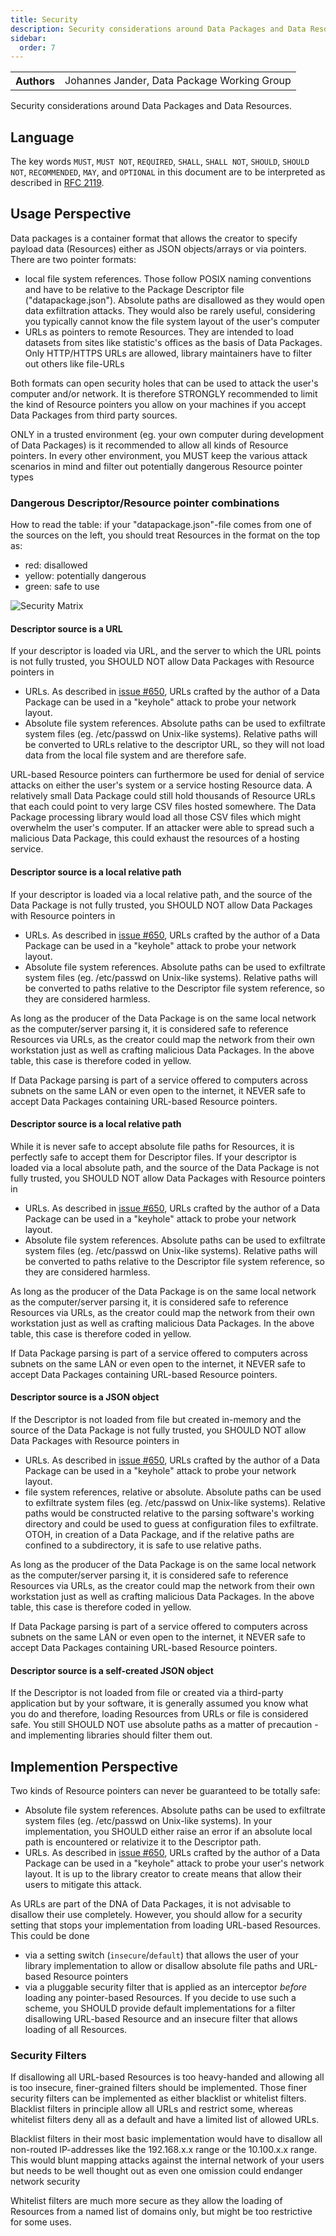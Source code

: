 ```yaml
---
title: Security
description: Security considerations around Data Packages and Data Resources.
sidebar:
  order: 7
---
```


<table>
  <tr>
    <th>Authors</th>
    <td>Johannes Jander, Data Package Working Group</td>
  </tr>
</table>

Security considerations around Data Packages and Data Resources.

## Language

The key words `MUST`, `MUST NOT`, `REQUIRED`, `SHALL`, `SHALL NOT`, `SHOULD`, `SHOULD NOT`, `RECOMMENDED`, `MAY`, and `OPTIONAL` in this document are to be interpreted as described in [RFC 2119](https://www.ietf.org/rfc/rfc2119.txt).

## Usage Perspective

Data packages is a container format that allows the creator to specify payload data (Resources) either as JSON objects/arrays or via pointers. There are two pointer formats:

- local file system references. Those follow POSIX naming conventions and have to be relative to the Package Descriptor file ("datapackage.json"). Absolute paths are disallowed as they would open data exfiltration attacks. They would also be rarely useful, considering you typically cannot know the file system layout of the user's computer
- URLs as pointers to remote Resources. They are intended to load datasets from sites like statistic's offices as the basis of Data Packages. Only HTTP/HTTPS URLs are allowed, library maintainers have to filter out others like file-URLs

Both formats can open security holes that can be used to attack the user's computer and/or network. It is therefore STRONGLY recommended to limit the kind of Resource pointers you allow on your machines if you accept Data Packages from third party sources.

ONLY in a trusted environment (eg. your own computer during development of Data Packages) is it recommended to allow all kinds of Resource pointers. In every other environment, you MUST keep the various attack scenarios in mind and filter out potentially dangerous Resource pointer types

### Dangerous Descriptor/Resource pointer combinations

How to read the table: if your "datapackage.json"-file comes from one of the sources on the left, you should treat Resources in the format on the top as:

- red: disallowed
- yellow: potentially dangerous
- green: safe to use

![Security Matrix](./assets/security-matrix.png)

#### Descriptor source is a URL

If your descriptor is loaded via URL, and the server to which the URL points is not fully trusted, you SHOULD NOT allow Data Packages with Resource pointers in

- URLs. As described in [issue #650](https://github.com/frictionlessdata/specs/issues/650), URLs crafted by the author of a Data Package can be used in a "keyhole" attack to probe your network layout.
- Absolute file system references. Absolute paths can be used to exfiltrate system files (eg. /etc/passwd on Unix-like systems). Relative paths will be converted to URLs relative to the descriptor URL, so they will not load data from the local file system and are therefore safe.

URL-based Resource pointers can furthermore be used for denial of service attacks on either the user's system or a service hosting Resource data. A relatively small Data Package could still hold thousands of Resource URLs that each could point to very large CSV files hosted somewhere. The Data Package processing library would load all those CSV files which might overwhelm the user's computer. If an attacker were able to spread such a malicious Data Package, this could exhaust the resources of a hosting service.

#### Descriptor source is a local relative path

If your descriptor is loaded via a local relative path, and the source of the Data Package is not fully trusted, you SHOULD NOT allow Data Packages with Resource pointers in

- URLs. As described in [issue #650](https://github.com/frictionlessdata/specs/issues/650), URLs crafted by the author of a Data Package can be used in a "keyhole" attack to probe your network layout.
- Absolute file system references. Absolute paths can be used to exfiltrate system files (eg. /etc/passwd on Unix-like systems). Relative paths will be converted to paths relative to the Descriptor file system reference, so they are considered harmless.

As long as the producer of the Data Package is on the same local network as the computer/server parsing it, it is considered safe to reference Resources via URLs, as the creator could map the network from their own workstation just as well as crafting malicious Data Packages. In the above table, this case is therefore coded in yellow.

If Data Package parsing is part of a service offered to computers across subnets on the same LAN or even open to the internet, it NEVER safe to accept Data Packages containing URL-based Resource pointers.

#### Descriptor source is a local relative path

While it is never safe to accept absolute file paths for Resources, it is perfectly safe to accept them for Descriptor files. If your descriptor is loaded via a local absolute path, and the source of the Data Package is not fully trusted, you SHOULD NOT allow Data Packages with Resource pointers in

- URLs. As described in [issue #650](https://github.com/frictionlessdata/specs/issues/650), URLs crafted by the author of a Data Package can be used in a "keyhole" attack to probe your network layout.
- Absolute file system references. Absolute paths can be used to exfiltrate system files (eg. /etc/passwd on Unix-like systems). Relative paths will be converted to paths relative to the Descriptor file system reference, so they are considered harmless.

As long as the producer of the Data Package is on the same local network as the computer/server parsing it, it is considered safe to reference Resources via URLs, as the creator could map the network from their own workstation just as well as crafting malicious Data Packages. In the above table, this case is therefore coded in yellow.

If Data Package parsing is part of a service offered to computers across subnets on the same LAN or even open to the internet, it NEVER safe to accept Data Packages containing URL-based Resource pointers.

#### Descriptor source is a JSON object

If the Descriptor is not loaded from file but created in-memory and the source of the Data Package is not fully trusted, you SHOULD NOT allow Data Packages with Resource pointers in

- URLs. As described in [issue #650](https://github.com/frictionlessdata/specs/issues/650), URLs crafted by the author of a Data Package can be used in a "keyhole" attack to probe your network layout.
- file system references, relative or absolute. Absolute paths can be used to exfiltrate system files (eg. /etc/passwd on Unix-like systems). Relative paths would be constructed relative to the parsing software's working directory and could be used to guess at configuration files to exfiltrate. OTOH, in creation of a Data Package, and if the relative paths are confined to a subdirectory, it is safe to use relative paths.

As long as the producer of the Data Package is on the same local network as the computer/server parsing it, it is considered safe to reference Resources via URLs, as the creator could map the network from their own workstation just as well as crafting malicious Data Packages. In the above table, this case is therefore coded in yellow.

If Data Package parsing is part of a service offered to computers across subnets on the same LAN or even open to the internet, it NEVER safe to accept Data Packages containing URL-based Resource pointers.

#### Descriptor source is a self-created JSON object

If the Descriptor is not loaded from file or created via a third-party application but by your software, it is generally assumed you know what you do and therefore, loading Resources from URLs or file is considered safe. You still SHOULD NOT use absolute paths as a matter of precaution - and implementing libraries should filter them out.

## Implemention Perspective

Two kinds of Resource pointers can never be guaranteed to be totally safe:

- Absolute file system references. Absolute paths can be used to exfiltrate system files (eg. /etc/passwd on Unix-like systems). In your implementation, you SHOULD either raise an error if an absolute local path is encountered or relativize it to the Descriptor path.
- URLs. As described in [issue #650](https://github.com/frictionlessdata/specs/issues/650), URLs crafted by the author of a Data Package can be used in a "keyhole" attack to probe your user's network layout. It is up to the library creator to create means that allow their users to mitigate this attack.

As URLs are part of the DNA of Data Packages, it is not advisable to disallow their use completely. However, you should allow for a security setting that stops your implementation from loading URL-based Resources. This could be done

- via a setting switch (`insecure`/`default`) that allows the user of your library implementation to allow or disallow absolute file paths and URL-based Resource pointers
- via a pluggable security filter that is applied as an interceptor _before_ loading any pointer-based Resources. If you decide to use such a scheme, you SHOULD provide default implementations for a filter disallowing URL-based Resource and an insecure filter that allows loading of all Resources.

### Security Filters

If disallowing all URL-based Resources is too heavy-handed and allowing all is too insecure, finer-grained filters should be implemented. Those finer security filters can be implemented as either blacklist or whitelist filters. Blacklist filters in principle allow all URLs and restrict some, whereas whitelist filters deny all as a default
and have a limited list of allowed URLs.

Blacklist filters in their most basic implementation would have to disallow all non-routed IP-addresses like the 192.168.x.x range or the 10.100.x.x range. This would blunt mapping attacks against the internal network of your users but needs to be well thought out as even one omission could endanger network security

Whitelist filters are much more secure as they allow the loading of Resources from a named list of domains only, but might be too restrictive for some uses.
